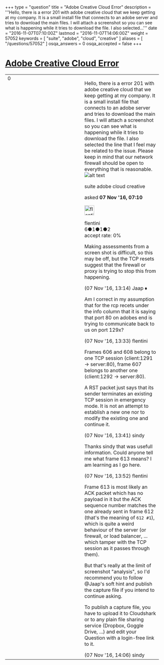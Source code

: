 +++
type = "question"
title = "Adobe Creative Cloud Error"
description = '''Hello, there is a error 201 with adobe creative cloud that we keep getting at my company. It is a small install file that connects to an adobe server and tries to download the main files. I will attach a screenshot so you can see what is happening while it tries to download the file. I also selected...'''
date = "2016-11-07T07:10:00Z"
lastmod = "2016-11-07T14:06:00Z"
weight = 57052
keywords = [ "suite", "adobe", "cloud", "creative" ]
aliases = [ "/questions/57052" ]
osqa_answers = 0
osqa_accepted = false
+++

<div class="headNormal">

# [Adobe Creative Cloud Error](/questions/57052/adobe-creative-cloud-error)

</div>

<div id="main-body">

<div id="askform">

<table id="question-table" style="width:100%;"><colgroup><col style="width: 50%" /><col style="width: 50%" /></colgroup><tbody><tr class="odd"><td style="width: 30px; vertical-align: top"><div class="vote-buttons"><span id="post-57052-upvote" class="ajax-command post-vote up" rel="nofollow" title="I like this post (click again to cancel)"> </span><div id="post-57052-score" class="post-score" title="current number of votes">0</div><span id="post-57052-downvote" class="ajax-command post-vote down" rel="nofollow" title="I dont like this post (click again to cancel)"> </span> <span id="favorite-mark" class="ajax-command favorite-mark" rel="nofollow" title="mark/unmark this question as favorite (click again to cancel)"> </span><div id="favorite-count" class="favorite-count"></div></div></td><td><div id="item-right"><div class="question-body"><p>Hello, there is a error 201 with adobe creative cloud that we keep getting at my company. It is a small install file that connects to an adobe server and tries to download the main files. I will attach a screenshot so you can see what is happening while it tries to download the file. I also selected the line that I feel may be related to the issue. Please keep in mind that our network firewall should be open to everything that is reasonable.<img src="https://osqa-ask.wireshark.org/upfiles/Capture_VEkboIg.PNG" alt="alt text" /></p></div><div id="question-tags" class="tags-container tags"><span class="post-tag tag-link-suite" rel="tag" title="see questions tagged &#39;suite&#39;">suite</span> <span class="post-tag tag-link-adobe" rel="tag" title="see questions tagged &#39;adobe&#39;">adobe</span> <span class="post-tag tag-link-cloud" rel="tag" title="see questions tagged &#39;cloud&#39;">cloud</span> <span class="post-tag tag-link-creative" rel="tag" title="see questions tagged &#39;creative&#39;">creative</span></div><div id="question-controls" class="post-controls"></div><div class="post-update-info-container"><div class="post-update-info post-update-info-user"><p>asked <strong>07 Nov '16, 07:10</strong></p><img src="https://secure.gravatar.com/avatar/293fc83f97e05f8437ac0da1473e82ff?s=32&amp;d=identicon&amp;r=g" class="gravatar" width="32" height="32" alt="flentini&#39;s gravatar image" /><p><span>flentini</span><br />
<span class="score" title="6 reputation points">6</span><span title="1 badges"><span class="badge1">●</span><span class="badgecount">1</span></span><span title="1 badges"><span class="silver">●</span><span class="badgecount">1</span></span><span title="2 badges"><span class="bronze">●</span><span class="badgecount">2</span></span><br />
<span class="accept_rate" title="Rate of the user&#39;s accepted answers">accept rate:</span> <span title="flentini has no accepted answers">0%</span></p></img></div></div><div id="comments-container-57052" class="comments-container"><span id="57090"></span><div id="comment-57090" class="comment"><div id="post-57090-score" class="comment-score"></div><div class="comment-text"><p>Making assessments from a screen shot is difficult, so this may be off, but the TCP resets suggest that the firewall or proxy is trying to stop this from happening.</p></div><div id="comment-57090-info" class="comment-info"><span class="comment-age">(07 Nov '16, 13:14)</span> <span class="comment-user userinfo">Jaap ♦</span></div></div><span id="57092"></span><div id="comment-57092" class="comment"><div id="post-57092-score" class="comment-score"></div><div class="comment-text"><p>Am I correct in my assumption that for the rcp recets under the info column that it is saying that port 80 on adobes end is trying to communicate back to us on port 129x?</p></div><div id="comment-57092-info" class="comment-info"><span class="comment-age">(07 Nov '16, 13:33)</span> <span class="comment-user userinfo">flentini</span></div></div><span id="57095"></span><div id="comment-57095" class="comment"><div id="post-57095-score" class="comment-score"></div><div class="comment-text"><p>Frames 606 and 608 belong to one TCP session (client:1291 -&gt; server:80), frame 607 belongs to another one (client:1292 -&gt; server:80).</p><p>A RST packet just says that its sender terminates an existing TCP session in emergency mode. It is not an attempt to establish a new one nor to modify the existing one and continue it.</p></div><div id="comment-57095-info" class="comment-info"><span class="comment-age">(07 Nov '16, 13:41)</span> <span class="comment-user userinfo">sindy</span></div></div><span id="57098"></span><div id="comment-57098" class="comment"><div id="post-57098-score" class="comment-score"></div><div class="comment-text"><p>Thanks sindy that was usefull information. Could anyone tell me what frame 613 means? I am learning as I go here.</p></div><div id="comment-57098-info" class="comment-info"><span class="comment-age">(07 Nov '16, 13:52)</span> <span class="comment-user userinfo">flentini</span></div></div><span id="57103"></span><div id="comment-57103" class="comment"><div id="post-57103-score" class="comment-score"></div><div class="comment-text"><p>Frame 613 is most likely an ACK packet which has no payload in it but the ACK sequence number matches the one already sent in frame 612 (that's the meaning of <code>612 #1</code>), which is quite a weird behaviour of the server (or firewall, or load balancer, ... which tamper with the TCP session as it passes through them).</p><p>But that's really at the limit of screenshot "analysis", so I'd recommend you to follow <span>@Jaap</span>'s soft hint and publish the capture file if you intend to continue asking.</p><p>To publish a capture file, you have to upload it to Cloudshark or to any plain file sharing service (Dropbox, Goggle Drive, ...) and edit your Question with a login-free link to it.</p></div><div id="comment-57103-info" class="comment-info"><span class="comment-age">(07 Nov '16, 14:06)</span> <span class="comment-user userinfo">sindy</span></div></div></div><div id="comment-tools-57052" class="comment-tools"></div><div class="clear"></div><div id="comment-57052-form-container" class="comment-form-container"></div><div class="clear"></div></div></td></tr></tbody></table>

</div>

</div>

